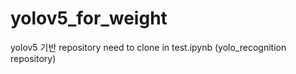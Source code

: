 # yolov5_for_weight

yolov5 기반
repository need to clone in test.ipynb (yolo_recognition repository)
